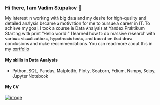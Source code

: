 ### Hi there, I am Vadim Stupakov 👋  

My interest in working with big data and my desire for high-quality and detailed analysis became a motivation for me to pursue a career in IT. To achieve my goal, I took a course in Data Analysis at Yandex.Praktikum. Starting with print "Hello world!" I learned how to do massive research with various visualizations, hypothesis tests, and based on that draw conclusions and make recommendations. You can read more about this in my [portfolio](https://github.com/vadimstupakov/yandex_practicum)  

#### My skills in Data Analysis
- Python, SQL, Pandas, Matplotlib, Plotly, Seaborn, Folium, Numpy, Scipy, Jupyter Notebook
#### My CV
[![image](https://github.com/vadimstupakov/vadimstupakov/assets/117172340/e6f6a04f-682c-4e1a-a57e-d98b742b0a86)](https://drive.google.com/file/d/1VJFWvJI8x4jfnt02Oz8_JG-tCKirQlOS/view?usp=sharing)


